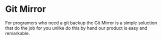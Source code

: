 Git Mirror
==========

For programers who need a git backup the Git Mirror is a simple soluction that do the job for you unlike do this by hand our product is easy and remarkable.

